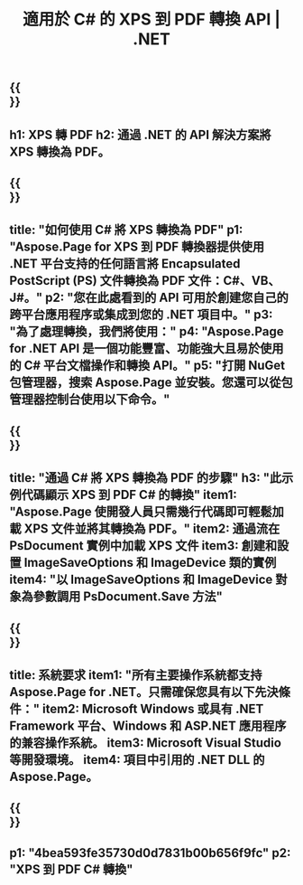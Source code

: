 ﻿---
translation: true
template: /_templates/_conversion-child-net.md
title: 適用於 C# 的 XPS 到 PDF 轉換 API | .NET
url: /net/conversion/xps-to-pdf/
description: XPS 到 PDF C# 轉換的示例代碼。使用 API 示例代碼在 VB.NET、Asp.NET 或任何基於 .NET 的應用程序中將 XPS 文件批量轉換為 PDF。
informat: XPS
outformat: PDF
otherformats: XPS EPS
---

{{<section banner>}}
---
h1: XPS 轉 PDF
h2: 通過 .NET 的 API 解決方案將 XPS 轉換為 PDF。
---

{{<section overview>}}
---
title: "如何使用 C# 將 XPS 轉換為 PDF"
p1: "Aspose.Page for XPS 到 PDF 轉換器提供使用 .NET 平台支持的任何語言將 Encapsulated PostScript (PS) 文件轉換為 PDF 文件：C#、VB、J#。"
p2: "您在此處看到的 API 可用於創建您自己的跨平台應用程序或集成到您的 .NET 項目中。"
p3: "為了處理轉換，我們將使用："
p4: "Aspose.Page for .NET API 是一個功能豐富、功能強大且易於使用的 C# 平台文檔操作和轉換 API。"
p5: "打開 NuGet 包管理器，搜索 Aspose.Page 並安裝。您還可以從包管理器控制台使用以下命令。"
---

{{<section feature1>}}
---
title: "通過 C# 將 XPS 轉換為 PDF 的步驟"
h3: "此示例代碼顯示 XPS 到 PDF C# 的轉換"
item1: "Aspose.Page 使開發人員只需幾行代碼即可輕鬆加載 XPS 文件並將其轉換為 PDF。"
item2: 通過流在 PsDocument 實例中加載 XPS 文件
item3: 創建和設置 ImageSaveOptions 和 ImageDevice 類的實例
item4: "以 ImageSaveOptions 和 ImageDevice 對象為參數調用 PsDocument.Save 方法"
---

{{<section feature2>}}
---
title: 系統要求
item1: "所有主要操作系統都支持 Aspose.Page for .NET。只需確保您具有以下先決條件："
item2: Microsoft Windows 或具有 .NET Framework 平台、Windows 和 ASP.NET 應用程序的兼容操作系統。
item3: Microsoft Visual Studio 等開發環境。
item4: 項目中引用的 .NET DLL 的 Aspose.Page。
---

{{<section gist>}}
---
p1: "4bea593fe35730d0d7831b00b656f9fc"
p2: "XPS 到 PDF C# 轉換"
---
